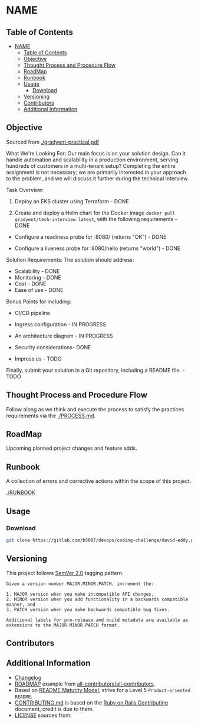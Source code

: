# NAME

## Table of Contents

- [NAME](#name)
  - [Table of Contents](#table-of-contents)
  - [Objective](#objective)
  - [Thought Process and Procedure Flow](#thought-process-and-procedure-flow)
  - [RoadMap](#roadmap)
  - [Runbook](#runbook)
  - [Usage](#usage)
    - [Download](#download)
  - [Versioning](#versioning)
  - [Contributors](#contributors)
  - [Additional Information](#additional-information)

## Objective

Sourced from [./gradyent-practical.pdf](./gradyent-practical.pdf)

What We're Looking For: Our main focus is on your solution design. Can it handle
automation and scalability in a production environment, serving hundreds of customers in
a multi-tenant setup? Completing the entire assignment is not necessary; we are primarily
interested in your approach to the problem, and we will discuss it further during the
technical interview.

Task Overview:

1. Deploy an EKS cluster using Terraform - DONE

2. Create and deploy a Helm chart for the Docker image `docker pull gradyent/tech-interview:latest`, with the following requirements - DONE

- Configure a readiness probe for :8080/ (returns "OK") - DONE

- Configure a liveness probe for :8080/hello (returns "world") - DONE

Solution Requirements: The solution should address:

- Scalability - DONE
- Monitoring - DONE
- Cost - DONE
- Ease of use - DONE

Bonus Points for including:

- CI/CD pipeline

- Ingress configuration - IN PROGRESS

- An architecture diagram - IN PROGRESS

- Security considerations- DONE

- Impress us - TODO

Finally, submit your solution in a Git repository, including a README file. - TODO

## Thought Process and Procedure Flow

Follow along as we think and execute the process to satisfy the practices requirements via the [./PROCESS.md](./PROCESS.md).

## RoadMap

Upcoming planned project changes and feature adds.

## Runbook

A collection of errors and corrective actions within the scope of this project.

[./RUNBOOK](./RUNBOOK.md)

## Usage

### Download

```sh
git clone https://gitlab.com/b5087/devops/coding-challenge/david-eddy.git
```

## Versioning

This project follows [SemVer 2.0](https://semver.org/) tagging pattern.

```quote
Given a version number MAJOR.MINOR.PATCH, increment the:

1. MAJOR version when you make incompatible API changes,
2. MINOR version when you add functionality in a backwards compatible manner, and
3. PATCH version when you make backwards compatible bug fixes.

Additional labels for pre-release and build metadata are available as extensions to the MAJOR.MINOR.PATCH format.
```

## Contributors

## Additional Information

- [Changelog](https://github.com/olivierlacan/keep-a-changelog)
- [ROADMAP](./ROADMAP.md) example from [all-contributors/all-contributors](https://github.com/all-contributors/all-contributors/blob/master/MAINTAINERS.md).
- Based on [README Maturity Model](https://github.com/LappleApple/feedmereadmes/blob/master/README-maturity-model.md); strive for a Level 5 `Product-oriented README`.
- [CONTRIBUTING.md](./CONTRIBUTING.md) is based on the [Ruby on Rails Contributing](https://github.com/rails/rails/blob/master/CONTRIBUTING.md) document, credit is due to them.
- [LICENSE](./LICENSE.md) sources from:
